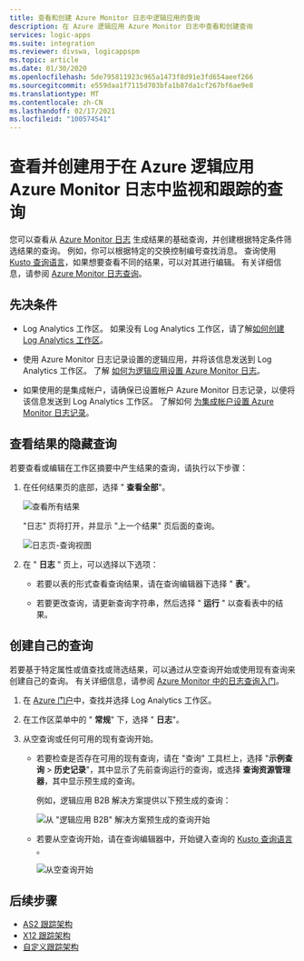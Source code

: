 ```yaml
---
title: 查看和创建 Azure Monitor 日志中逻辑应用的查询
description: 在 Azure 逻辑应用 Azure Monitor 日志中查看和创建查询
services: logic-apps
ms.suite: integration
ms.reviewer: divswa, logicappspm
ms.topic: article
ms.date: 01/30/2020
ms.openlocfilehash: 5de795811923c965a1473f8d91e3fd654aeef266
ms.sourcegitcommit: e559daa1f7115d703bfa1b87da1cf267bf6ae9e8
ms.translationtype: MT
ms.contentlocale: zh-CN
ms.lasthandoff: 02/17/2021
ms.locfileid: "100574541"
---
```

# <a name="view-and-create-queries-for-monitoring-and-tracking-in-azure-monitor-logs-for-azure-logic-apps"></a>查看并创建用于在 Azure 逻辑应用 Azure Monitor 日志中监视和跟踪的查询

您可以查看从 [Azure Monitor 日志](../azure-monitor/logs/log-query-overview.md) 生成结果的基础查询，并创建根据特定条件筛选结果的查询。 例如，你可以根据特定的交换控制编号查找消息。 查询使用 [Kusto 查询语言](/azure/data-explorer/kusto/query/)，如果想要查看不同的结果，可以对其进行编辑。 有关详细信息，请参阅 [Azure Monitor 日志查询](/azure/data-explorer/kusto/query/)。

## <a name="prerequisites"></a>先决条件

* Log Analytics 工作区。 如果没有 Log Analytics 工作区，请了解[如何创建 Log Analytics 工作区](../azure-monitor/logs/quick-create-workspace.md)。

* 使用 Azure Monitor 日志记录设置的逻辑应用，并将该信息发送到 Log Analytics 工作区。 了解 [如何为逻辑应用设置 Azure Monitor 日志](../logic-apps/monitor-logic-apps.md)。

* 如果使用的是集成帐户，请确保已设置帐户 Azure Monitor 日志记录，以便将该信息发送到 Log Analytics 工作区。 了解如何 [为集成帐户设置 Azure Monitor 日志记录](../logic-apps/monitor-b2b-messages-log-analytics.md)。

## <a name="view-queries-behind-results"></a>查看结果的隐藏查询

若要查看或编辑在工作区摘要中产生结果的查询，请执行以下步骤：

1. 在任何结果页的底部，选择 " **查看全部**"。

   ![查看所有结果](./media/create-monitoring-tracking-queries/logic-app-see-all.png)

   "日志" 页将打开，并显示 "上一个结果" 页后面的查询。

   ![日志页-查询视图](./media/create-monitoring-tracking-queries/view-query-behind-results.png)

1. 在 " **日志** " 页上，可以选择以下选项：

   * 若要以表的形式查看查询结果，请在查询编辑器下选择 " **表**"。

   * 若要更改查询，请更新查询字符串，然后选择 " **运行** " 以查看表中的结果。

## <a name="create-your-own-query"></a>创建自己的查询

若要基于特定属性或值查找或筛选结果，可以通过从空查询开始或使用现有查询来创建自己的查询。 有关详细信息，请参阅 [Azure Monitor 中的日志查询入门](../azure-monitor/logs/get-started-queries.md)。

1. 在 [Azure 门户](https://portal.azure.com)中，查找并选择 Log Analytics 工作区。

1. 在工作区菜单中的 " **常规**" 下，选择 " **日志**"。

1. 从空查询或任何可用的现有查询开始。

   * 若要检查是否存在可用的现有查询，请在 "查询" 工具栏上，选择 "**示例查询**  >  **历史记录**"，其中显示了先前查询运行的查询，或选择 **查询资源管理器**，其中显示预生成的查询。

     例如，逻辑应用 B2B 解决方案提供以下预生成的查询：

     ![从 "逻辑应用 B2B" 解决方案预生成的查询开始](./media/create-monitoring-tracking-queries/b2b-prebuilt-queries.png)

   * 若要从空查询开始，请在查询编辑器中，开始键入查询的 [Kusto 查询语言](/azure/data-explorer/kusto/query/) 。

     ![从空查询开始](./media/create-monitoring-tracking-queries/create-query-from-blank.png)

## <a name="next-steps"></a>后续步骤

* [AS2 跟踪架构](../logic-apps/logic-apps-track-integration-account-as2-tracking-schemas.md)
* [X12 跟踪架构](../logic-apps/logic-apps-track-integration-account-x12-tracking-schema.md)
* [自定义跟踪架构](../logic-apps/logic-apps-track-integration-account-custom-tracking-schema.md)